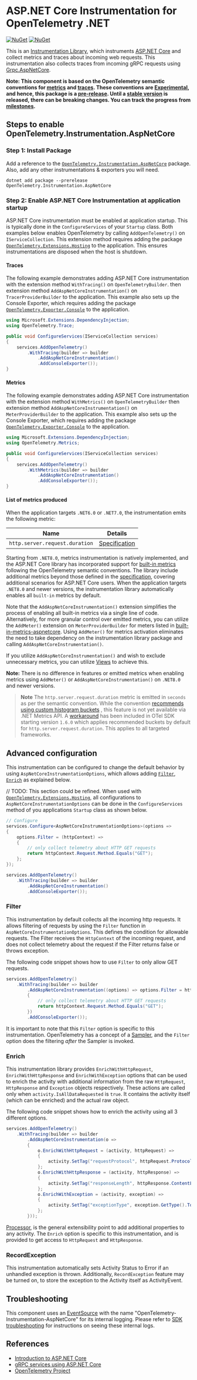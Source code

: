 # ASP.NET Core Instrumentation for OpenTelemetry .NET

[![NuGet](https://img.shields.io/nuget/v/OpenTelemetry.Instrumentation.AspNetCore.svg)](https://www.nuget.org/packages/OpenTelemetry.Instrumentation.AspNetCore)
[![NuGet](https://img.shields.io/nuget/dt/OpenTelemetry.Instrumentation.AspNetCore.svg)](https://www.nuget.org/packages/OpenTelemetry.Instrumentation.AspNetCore)

This is an [Instrumentation
Library](https://github.com/open-telemetry/opentelemetry-specification/blob/main/specification/glossary.md#instrumentation-library),
which instruments [ASP.NET Core](https://docs.microsoft.com/aspnet/core) and
collect metrics and traces about incoming web requests. This instrumentation
also collects traces from incoming gRPC requests using
[Grpc.AspNetCore](https://www.nuget.org/packages/Grpc.AspNetCore).

**Note: This component is based on the OpenTelemetry semantic conventions for
[metrics](https://github.com/open-telemetry/semantic-conventions/blob/main/docs/http/http-metrics.md)
and
[traces](https://github.com/open-telemetry/semantic-conventions/blob/main/docs/http/http-spans.md).
These conventions are
[Experimental](https://github.com/open-telemetry/opentelemetry-specification/blob/main/specification/document-status.md),
and hence, this package is a [pre-release](../../VERSIONING.md#pre-releases).
Until a [stable
version](https://github.com/open-telemetry/opentelemetry-specification/blob/main/specification/telemetry-stability.md)
is released, there can be breaking changes. You can track the progress from
[milestones](https://github.com/open-telemetry/opentelemetry-dotnet/milestone/23).**

## Steps to enable OpenTelemetry.Instrumentation.AspNetCore

### Step 1: Install Package

Add a reference to the
[`OpenTelemetry.Instrumentation.AspNetCore`](https://www.nuget.org/packages/OpenTelemetry.Instrumentation.AspNetCore)
package. Also, add any other instrumentations & exporters you will need.

```shell
dotnet add package --prerelease OpenTelemetry.Instrumentation.AspNetCore
```

### Step 2: Enable ASP.NET Core Instrumentation at application startup

ASP.NET Core instrumentation must be enabled at application startup. This is
typically done in the `ConfigureServices` of your `Startup` class. Both examples
below enables OpenTelemetry by calling `AddOpenTelemetry()` on `IServiceCollection`.
 This extension method requires adding the package
[`OpenTelemetry.Extensions.Hosting`](../OpenTelemetry.Extensions.Hosting/README.md)
to the application. This ensures instrumentations are disposed when the host
is shutdown.

#### Traces

The following example demonstrates adding ASP.NET Core instrumentation with the
extension method `WithTracing()` on `OpenTelemetryBuilder`.
then extension method `AddAspNetCoreInstrumentation()` on `TracerProviderBuilder`
to the application. This example also sets up the Console Exporter,
which requires adding the package [`OpenTelemetry.Exporter.Console`](../OpenTelemetry.Exporter.Console/README.md)
to the application.

```csharp
using Microsoft.Extensions.DependencyInjection;
using OpenTelemetry.Trace;

public void ConfigureServices(IServiceCollection services)
{
    services.AddOpenTelemetry()
        .WithTracing(builder => builder
            .AddAspNetCoreInstrumentation()
            .AddConsoleExporter());
}
```

#### Metrics

The following example demonstrates adding ASP.NET Core instrumentation with the
extension method `WithMetrics()` on `OpenTelemetryBuilder`
then extension method `AddAspNetCoreInstrumentation()` on `MeterProviderBuilder`
to the application. This example also sets up the Console Exporter,
which requires adding the package [`OpenTelemetry.Exporter.Console`](../OpenTelemetry.Exporter.Console/README.md)
to the application.

```csharp
using Microsoft.Extensions.DependencyInjection;
using OpenTelemetry.Metrics;

public void ConfigureServices(IServiceCollection services)
{
    services.AddOpenTelemetry()
        .WithMetrics(builder => builder
            .AddAspNetCoreInstrumentation()
            .AddConsoleExporter());
}
```

#### List of metrics produced

When the application targets `.NET6.0` or `.NET7.0`, the instrumentation emits
the following metric:

| Name                              | Details                                                                                                       |
|-----------------------------------|---------------------------------------------------------------------------------------------------------------|
| `http.server.request.duration`    | [Specification](https://github.com/open-telemetry/semantic-conventions/blob/release/v1.23.x/docs/http/http-metrics.md#metric-httpserverrequestduration) |

Starting from `.NET8.0`, metrics instrumentation is natively implemented, and
the ASP.NET Core library has incorporated support for [built-in
metrics](https://learn.microsoft.com/dotnet/core/diagnostics/built-in-metrics-aspnetcore)
following the OpenTelemetry semantic conventions. The library include additional
metrics beyond those defined in the
[specification](https://github.com/open-telemetry/semantic-conventions/blob/v1.23.0/docs/http/http-metrics.md),
covering additional scenarios for ASP.NET Core users. When the application
targets `.NET8.0` and newer versions, the instrumentation library automatically
enables all `built-in` metrics by default.

Note that the `AddAspNetCoreInstrumentation()` extension simplifies the process
of enabling all built-in metrics via a single line of code. Alternatively, for
more granular control over emitted metrics, you can utilize the `AddMeter()`
extension on `MeterProviderBuilder` for meters listed in
[built-in-metrics-aspnetcore](https://learn.microsoft.com/dotnet/core/diagnostics/built-in-metrics-aspnetcore).
Using `AddMeter()` for metrics activation eliminates the need to take dependency
on the instrumentation library package and calling
`AddAspNetCoreInstrumentation()`.

If you utilize `AddAspNetCoreInstrumentation()` and wish to exclude unnecessary
metrics, you can utilize
[Views](https://github.com/open-telemetry/opentelemetry-dotnet/tree/main/docs/metrics/customizing-the-sdk#drop-an-instrument)
to achieve this.

**Note:** There is no difference in features or emitted metrics when enabling
metrics using `AddMeter()` or `AddAspNetCoreInstrumentation()` on `.NET8.0` and
newer versions.

> **Note**
> The `http.server.request.duration` metric is emitted in `seconds` as
    per the semantic convention. While the convention [recommends using custom
    histogram
    buckets](https://github.com/open-telemetry/semantic-conventions/blob/2bad9afad58fbd6b33cc683d1ad1f006e35e4a5d/docs/http/http-metrics.md)
    , this feature is not yet available via .NET Metrics API. A
    [workaround](https://github.com/open-telemetry/opentelemetry-dotnet/pull/4820)
    has been included in OTel SDK starting version `1.6.0` which applies
    recommended buckets by default for `http.server.request.duration`. This
    applies to all targeted frameworks.

## Advanced configuration

This instrumentation can be configured to change the default behavior by using
`AspNetCoreInstrumentationOptions`, which allows adding [`Filter`](#filter),
[`Enrich`](#enrich) as explained below.

// TODO: This section could be refined.
When used with [`OpenTelemetry.Extensions.Hosting`](../OpenTelemetry.Extensions.Hosting/README.md),
all configurations to `AspNetCoreInstrumentationOptions` can be done in the `ConfigureServices`
method of you applications `Startup` class as shown below.

```csharp
// Configure
services.Configure<AspNetCoreInstrumentationOptions>(options =>
{
    options.Filter = (httpContext) =>
    {
        // only collect telemetry about HTTP GET requests
        return httpContext.Request.Method.Equals("GET");
    };
});

services.AddOpenTelemetry()
    .WithTracing(builder => builder
        .AddAspNetCoreInstrumentation()
        .AddConsoleExporter());
```

### Filter

This instrumentation by default collects all the incoming http requests. It
allows filtering of requests by using the `Filter` function in
`AspNetCoreInstrumentationOptions`. This defines the condition for allowable
requests. The Filter receives the `HttpContext` of the incoming
request, and does not collect telemetry about the request if the Filter
returns false or throws exception.

The following code snippet shows how to use `Filter` to only allow GET
requests.

```csharp
services.AddOpenTelemetry()
    .WithTracing(builder => builder
        .AddAspNetCoreInstrumentation((options) => options.Filter = httpContext =>
        {
            // only collect telemetry about HTTP GET requests
            return httpContext.Request.Method.Equals("GET");
        })
        .AddConsoleExporter());
```

It is important to note that this `Filter` option is specific to this
instrumentation. OpenTelemetry has a concept of a
[Sampler](https://github.com/open-telemetry/opentelemetry-specification/blob/main/specification/trace/sdk.md#sampling),
and the `Filter` option does the filtering *after* the Sampler is invoked.

### Enrich

This instrumentation library provides `EnrichWithHttpRequest`,
`EnrichWithHttpResponse` and `EnrichWithException` options that can be used to
enrich the activity with additional information from the raw `HttpRequest`,
`HttpResponse` and `Exception` objects respectively. These actions are called
only when `activity.IsAllDataRequested` is `true`. It contains the activity
itself (which can be enriched) and the actual raw object.

The following code snippet shows how to enrich the activity using all 3
different options.

```csharp
services.AddOpenTelemetry()
    .WithTracing(builder => builder
        .AddAspNetCoreInstrumentation(o =>
        {
            o.EnrichWithHttpRequest = (activity, httpRequest) =>
            {
                activity.SetTag("requestProtocol", httpRequest.Protocol);
            };
            o.EnrichWithHttpResponse = (activity, httpResponse) =>
            {
                activity.SetTag("responseLength", httpResponse.ContentLength);
            };
            o.EnrichWithException = (activity, exception) =>
            {
                activity.SetTag("exceptionType", exception.GetType().ToString());
            };
        }));
```

[Processor](../../docs/trace/extending-the-sdk/README.md#processor),
is the general extensibility point to add additional properties to any activity.
The `Enrich` option is specific to this instrumentation, and is provided to
get access to `HttpRequest` and `HttpResponse`.

### RecordException

This instrumentation automatically sets Activity Status to Error if an unhandled
exception is thrown. Additionally, `RecordException` feature may be turned on,
to store the exception to the Activity itself as ActivityEvent.

## Troubleshooting

This component uses an
[EventSource](https://docs.microsoft.com/dotnet/api/system.diagnostics.tracing.eventsource)
with the name "OpenTelemetry-Instrumentation-AspNetCore" for its internal
logging. Please refer to [SDK
troubleshooting](../OpenTelemetry/README.md#troubleshooting) for instructions on
seeing these internal logs.

## References

* [Introduction to ASP.NET
  Core](https://docs.microsoft.com/aspnet/core/introduction-to-aspnet-core)
* [gRPC services using ASP.NET Core](https://docs.microsoft.com/aspnet/core/grpc/aspnetcore)
* [OpenTelemetry Project](https://opentelemetry.io/)
